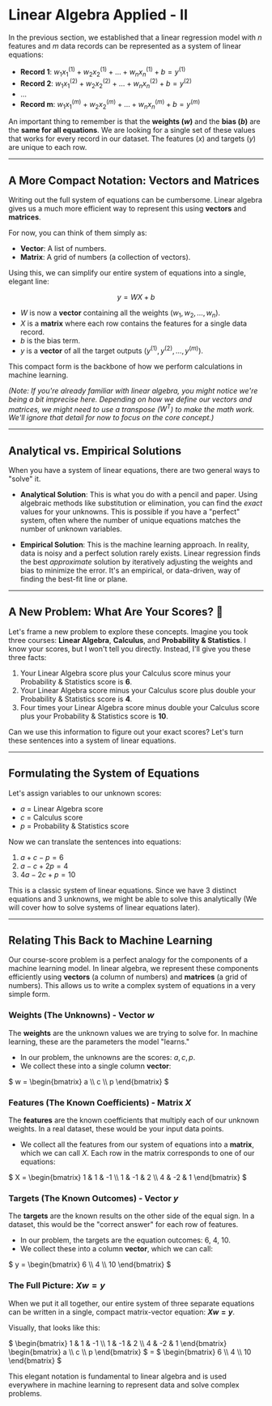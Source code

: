# Linear Algebra Applied - II 

In the previous section, we established that a linear regression model with $n$ features and $m$ data records can be represented as a system of linear equations:

* **Record 1**: $w_1x_1^{(1)} + w_2x_2^{(1)} + \dots + w_nx_n^{(1)} + b = y^{(1)}$
* **Record 2**: $w_1x_1^{(2)} + w_2x_2^{(2)} + \dots + w_nx_n^{(2)} + b = y^{(2)}$
* ...
* **Record m**: $w_1x_1^{(m)} + w_2x_2^{(m)} + \dots + w_nx_n^{(m)} + b = y^{(m)}$

An important thing to remember is that the **weights ($w$)** and the **bias ($b$)** are the **same for all equations**. We are looking for a single set of these values that works for every record in our dataset. The features ($x$) and targets ($y$) are unique to each row.

---

## A More Compact Notation: Vectors and Matrices

Writing out the full system of equations can be cumbersome. Linear algebra gives us a much more efficient way to represent this using **vectors** and **matrices**.

For now, you can think of them simply as:
* **Vector**: A list of numbers.
* **Matrix**: A grid of numbers (a collection of vectors).

Using this, we can simplify our entire system of equations into a single, elegant line:

$$ y = WX + b $$

* $W$ is now a **vector** containing all the weights ($w_1, w_2, \dots, w_n$).
* $X$ is a **matrix** where each row contains the features for a single data record.
* $b$ is the bias term.
* $y$ is a **vector** of all the target outputs ($y^{(1)}, y^{(2)}, \dots, y^{(m)}$).

This compact form is the backbone of how we perform calculations in machine learning.

*(Note: If you're already familiar with linear algebra, you might notice we're being a bit imprecise here. Depending on how we define our vectors and matrices, we might need to use a transpose ($`W^T`$) to make the math work. We'll ignore that detail for now to focus on the core concept.)*

--- 

## Analytical vs. Empirical Solutions

When you have a system of linear equations, there are two general ways to "solve" it.

* **Analytical Solution**: This is what you do with a pencil and paper. Using algebraic methods like substitution or elimination, you can find the *exact* values for your unknowns. This is possible if you have a "perfect" system, often where the number of unique equations matches the number of unknown variables.

* **Empirical Solution**: This is the machine learning approach. In reality, data is noisy and a perfect solution rarely exists. Linear regression finds the best *approximate* solution by iteratively adjusting the weights and bias to minimize the error. It's an empirical, or data-driven, way of finding the best-fit line or plane.

---

## A New Problem: What Are Your Scores? 🤔

Let's frame a new problem to explore these concepts. Imagine you took three courses: **Linear Algebra**, **Calculus**, and **Probability & Statistics**. I know your scores, but I won't tell you directly. Instead, I'll give you these three facts:

1.  Your Linear Algebra score plus your Calculus score minus your Probability & Statistics score is **6**.
2.  Your Linear Algebra score minus your Calculus score plus double your Probability & Statistics score is **4**.
3.  Four times your Linear Algebra score minus double your Calculus score plus your Probability & Statistics score is **10**.

Can we use this information to figure out your exact scores? Let's turn these sentences into a system of linear equations.

--- 

## Formulating the System of Equations

Let's assign variables to our unknown scores:
* $a$ = Linear Algebra score
* $c$ = Calculus score
* $p$ = Probability & Statistics score

Now we can translate the sentences into equations:

1.  $a + c - p = 6$
2.  $a - c + 2p = 4$
3.  $4a - 2c + p = 10$

This is a classic system of linear equations. Since we have 3 distinct equations and 3 unknowns, we might be able to solve this analytically (We will cover how to solve systems of linear equations later).

---

## Relating This Back to Machine Learning

Our course-score problem is a perfect analogy for the components of a machine learning model. In linear algebra, we represent these components efficiently using **vectors** (a column of numbers) and **matrices** (a grid of numbers). This allows us to write a complex system of equations in a very simple form.

### Weights (The Unknowns) - Vector $w$

The **weights** are the unknown values we are trying to solve for. In machine learning, these are the parameters the model "learns."

* In our problem, the unknowns are the scores: $a, c, p$.
* We collect these into a single column **vector**:  

$`
w = \begin{bmatrix} a \\ c \\ p \end{bmatrix} 
`$

### Features (The Known Coefficients) - Matrix $X$

The **features** are the known coefficients that multiply each of our unknown weights. In a real dataset, these would be your input data points.

* We collect all the features from our system of equations into a **matrix**, which we can call $X$. Each row in the matrix corresponds to one of our equations: 

$`
X = \begin{bmatrix}
1 & 1 & -1 \\
1 & -1 & 2 \\
4 & -2 & 1
\end{bmatrix}
`$

### Targets (The Known Outcomes) - Vector $y$

The **targets** are the known results on the other side of the equal sign. In a dataset, this would be the "correct answer" for each row of features.

* In our problem, the targets are the equation outcomes: 6, 4, 10.
* We collect these into a column **vector**, which we can call:  
 
$`
y = \begin{bmatrix} 6 \\ 4 \\ 10 \end{bmatrix}
`$

### The Full Picture: $Xw = y$

When we put it all together, our entire system of three separate equations can be written in a single, compact matrix-vector equation: **$Xw = y$**.  

Visually, that looks like this:  

$`
\begin{bmatrix}
1 & 1 & -1 \\
1 & -1 & 2 \\
4 & -2 & 1
\end{bmatrix}
\begin{bmatrix} a \\ c \\ p \end{bmatrix}
`$
$`=`$
$`
\begin{bmatrix} 6 \\ 4 \\ 10 \end{bmatrix}
`$ 

This elegant notation is fundamental to linear algebra and is used everywhere in machine learning to represent data and solve complex problems.


